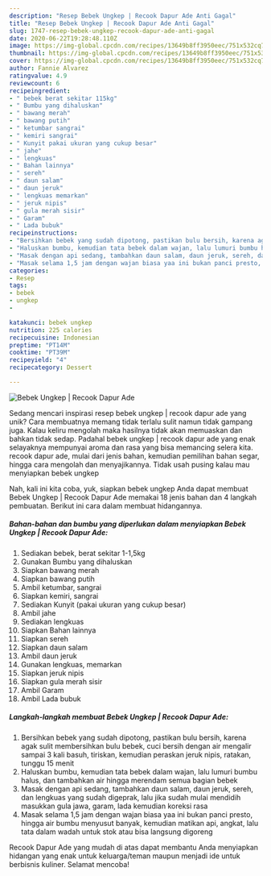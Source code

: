 ```yaml
---
description: "Resep Bebek Ungkep | Recook Dapur Ade Anti Gagal"
title: "Resep Bebek Ungkep | Recook Dapur Ade Anti Gagal"
slug: 1747-resep-bebek-ungkep-recook-dapur-ade-anti-gagal
date: 2020-06-22T19:28:48.110Z
image: https://img-global.cpcdn.com/recipes/13649b8ff3950eec/751x532cq70/bebek-ungkep-recook-dapur-ade-foto-resep-utama.jpg
thumbnail: https://img-global.cpcdn.com/recipes/13649b8ff3950eec/751x532cq70/bebek-ungkep-recook-dapur-ade-foto-resep-utama.jpg
cover: https://img-global.cpcdn.com/recipes/13649b8ff3950eec/751x532cq70/bebek-ungkep-recook-dapur-ade-foto-resep-utama.jpg
author: Fannie Alvarez
ratingvalue: 4.9
reviewcount: 6
recipeingredient:
- " bebek berat sekitar 115kg"
- " Bumbu yang dihaluskan"
- " bawang merah"
- " bawang putih"
- " ketumbar sangrai"
- " kemiri sangrai"
- " Kunyit pakai ukuran yang cukup besar"
- " jahe"
- " lengkuas"
- " Bahan lainnya"
- " sereh"
- " daun salam"
- " daun jeruk"
- " lengkuas memarkan"
- " jeruk nipis"
- " gula merah sisir"
- " Garam"
- " Lada bubuk"
recipeinstructions:
- "Bersihkan bebek yang sudah dipotong, pastikan bulu bersih, karena agak sulit membersihkan bulu bebek, cuci bersih dengan air mengalir sampai 3 kali basuh, tiriskan, kemudian peraskan jeruk nipis, ratakan, tunggu 15 menit"
- "Haluskan bumbu, kemudian tata bebek dalam wajan, lalu lumuri bumbu halus, dan tambahkan air hingga merendam semua bagian bebek"
- "Masak dengan api sedang, tambahkan daun salam, daun jeruk, sereh, dan lengkuas yang sudah digeprak, lalu jika sudah mulai mendidih masukkan gula jawa, garam, lada kemudian koreksi rasa"
- "Masak selama 1,5 jam dengan wajan biasa yaa ini bukan panci presto, hingga air bumbu menyusut banyak, kemudian matikan api, angkat, lalu tata dalam wadah untuk stok atau bisa langsung digoreng"
categories:
- Resep
tags:
- bebek
- ungkep
- 

katakunci: bebek ungkep  
nutrition: 225 calories
recipecuisine: Indonesian
preptime: "PT14M"
cooktime: "PT39M"
recipeyield: "4"
recipecategory: Dessert

---
```



![Bebek Ungkep | Recook Dapur Ade](https://img-global.cpcdn.com/recipes/13649b8ff3950eec/751x532cq70/bebek-ungkep-recook-dapur-ade-foto-resep-utama.jpg)

Sedang mencari inspirasi resep bebek ungkep | recook dapur ade yang unik? Cara membuatnya memang tidak terlalu sulit namun tidak gampang juga. Kalau keliru mengolah maka hasilnya tidak akan memuaskan dan bahkan tidak sedap. Padahal bebek ungkep | recook dapur ade yang enak selayaknya mempunyai aroma dan rasa yang bisa memancing selera kita.
 recook dapur ade, mulai dari jenis bahan, kemudian pemilihan bahan segar, hingga cara mengolah dan menyajikannya. Tidak usah pusing kalau mau menyiapkan bebek ungkep 

Nah, kali ini kita coba, yuk, siapkan bebek ungkep  Anda dapat membuat Bebek Ungkep | Recook Dapur Ade memakai 18 jenis bahan dan 4 langkah pembuatan. Berikut ini cara dalam membuat hidangannya.

<!--inarticleads1-->

##### Bahan-bahan dan bumbu yang diperlukan dalam menyiapkan Bebek Ungkep | Recook Dapur Ade:

1. Sediakan  bebek, berat sekitar 1-1,5kg
1. Gunakan  Bumbu yang dihaluskan
1. Siapkan  bawang merah
1. Siapkan  bawang putih
1. Ambil  ketumbar, sangrai
1. Siapkan  kemiri, sangrai
1. Sediakan  Kunyit (pakai ukuran yang cukup besar)
1. Ambil  jahe
1. Sediakan  lengkuas
1. Siapkan  Bahan lainnya
1. Siapkan  sereh
1. Siapkan  daun salam
1. Ambil  daun jeruk
1. Gunakan  lengkuas, memarkan
1. Siapkan  jeruk nipis
1. Siapkan  gula merah sisir
1. Ambil  Garam
1. Ambil  Lada bubuk




<!--inarticleads2-->

##### Langkah-langkah membuat Bebek Ungkep | Recook Dapur Ade:

1. Bersihkan bebek yang sudah dipotong, pastikan bulu bersih, karena agak sulit membersihkan bulu bebek, cuci bersih dengan air mengalir sampai 3 kali basuh, tiriskan, kemudian peraskan jeruk nipis, ratakan, tunggu 15 menit
1. Haluskan bumbu, kemudian tata bebek dalam wajan, lalu lumuri bumbu halus, dan tambahkan air hingga merendam semua bagian bebek
1. Masak dengan api sedang, tambahkan daun salam, daun jeruk, sereh, dan lengkuas yang sudah digeprak, lalu jika sudah mulai mendidih masukkan gula jawa, garam, lada kemudian koreksi rasa
1. Masak selama 1,5 jam dengan wajan biasa yaa ini bukan panci presto, hingga air bumbu menyusut banyak, kemudian matikan api, angkat, lalu tata dalam wadah untuk stok atau bisa langsung digoreng




 Recook Dapur Ade yang mudah di atas dapat membantu Anda menyiapkan hidangan yang enak untuk keluarga/teman maupun menjadi ide untuk berbisnis kuliner. Selamat mencoba!
